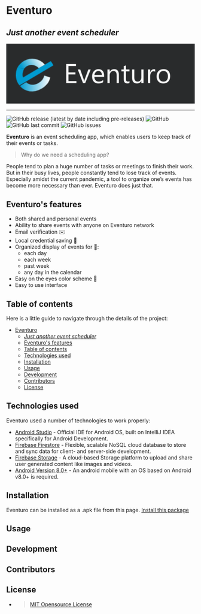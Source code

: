 # Eventuro

## _Just another event scheduler_

![Banner](https://raw.githubusercontent.com/SandeshRangreji/Eventuro/master/UI-Screenshots/Eventuro-gitHub.png)
****
![GitHub release (latest by date including pre-releases)](https://img.shields.io/github/v/release/SandeshRangreji/Eventuro?include_prereleases)  ![GitHub](https://img.shields.io/github/license/SandeshRangreji/Eventuro)   ![GitHub last commit](https://img.shields.io/github/last-commit/SandeshRangreji/Eventuro) ![GitHub issues](https://img.shields.io/github/issues-raw/SandeshRangreji/Eventuro)

**Eventuro** is an event scheduling app, which enables users to keep track of their events or tasks.
> Why do we need a scheduling app?

People tend to plan a huge number of tasks or meetings to finish their work. But in their busy lives, people constantly tend to lose track of events. Especially amidst the current pandemic, a tool to organize one’s events has become more necessary than ever. Eventuro does just that.

## Eventuro's features

- Both shared and personal events
- Ability to share events with anyone on Eventuro network
- Email verification ✉️
- Local credential saving 🔐
- Organized display of events for 📆:
  - each day
  - each week
  - past week
  - any day in the calendar
- Easy on the eyes color scheme 🎨
- Easy to use interface

## Table of contents

Here is a little guide to navigate through the details of the project:

- [Eventuro](#eventuro)
  - [_Just another event scheduler_](#just-another-event-scheduler)
  - [Eventuro's features](#eventuros-features)
  - [Table of contents](#table-of-contents)
  - [Technologies used](#technologies-used)
  - [Installation](#installation)
  - [Usage](#usage)
  - [Development](#development)
  - [Contributors](#contributors)
  - [License](#license)

## Technologies used

Eventuro used a number of technologies to work properly:

- [Android Studio](https://developer.android.com/studio) - Official IDE for Android OS, built on IntelliJ IDEA specifically for Android Development.
- [Firebase Firestore](https://firebase.google.com/docs/firestore) - Flexible, scalable NoSQL cloud database to store and sync data for client- and server-side development.
- [Firebase Storage](https://firebase.google.com/docs/storage/android/) - A cloud-based Storage platform to upload and share user generated content like images and videos.
- [Android Version 8.0+](https://support.google.com/android/answer/7680439) - An android mobile with an OS based on Android v8.0+ is required.

## Installation

Eventuro can be installed as a .apk file from this page.
[Install this package](https://github.com/SandeshRangreji/Eventuro/releases/)

## Usage

## Development

## Contributors

## License

- >[MIT Opensource License](https://opensource.org/licenses/MIT)
